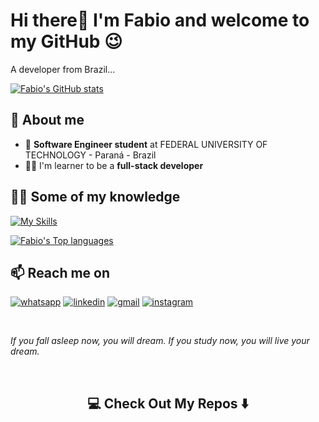 
# Hi there👋 I'm Fabio and welcome to my GitHub 😉
A developer from Brazil...

[![Fabio's GitHub stats](https://github-readme-stats.vercel.app/api?username=devfabiomats&show_icons=true&theme=dracula&hide_rank=true)](#)

## 🚀 About me
- 🏫 **Software Engineer student** at FEDERAL UNIVERSITY OF TECHNOLOGY - Paraná - Brazil
- ✍🏼 I'm learner to be a **full-stack developer** 

## 👨‍💻 Some of my knowledge
[![My Skills](https://skillicons.dev/icons?i=html,css,js,ts,angular,java,dotnet,cs,c,python,mysql,github)](#)

[![Fabio's Top languages](https://github-readme-mwendwa.vercel.app/api/top-langs/?username=devfabiomats&layout=compact&count_private=true&theme=dracula&title_color=00b3ff)](#)



## 📫 Reach me on
[![whatsapp](https://img.shields.io/badge/whatsapp-25D366?style=for-the-badge&logo=whatsapp&logoColor=white)](https://wa.me/5514998727652) 
[![linkedin](https://img.shields.io/badge/linkedin-0A66C2?style=for-the-badge&logo=linkedin&logoColor=white)](https://www.linkedin.com/in/fabiomats/) 
[![gmail](https://img.shields.io/badge/Gmail-D14836?style=for-the-badge&logo=gmail&logoColor=white)](https://mail.google.com/mail/u/0/?tab=rm&ogbl#inbox) 
[![instagram](https://img.shields.io/badge/Instagram-E4405F?style=for-the-badge&logo=instagram&logoColor=white)](https://instagram.com/fabao.mats) 

<br/>

_If you fall asleep now, you will dream. If you study now, you will live your dream._

<br/>

<h2  align="center">💻 Check Out My Repos ⬇️ </h2>
